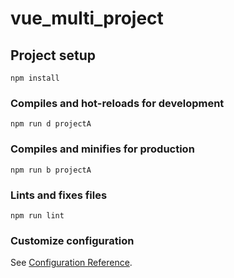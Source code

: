 # vue_multi_project

## Project setup
```
npm install
```

### Compiles and hot-reloads for development
```
npm run d projectA
```

### Compiles and minifies for production
```
npm run b projectA
```

### Lints and fixes files
```
npm run lint
```

### Customize configuration
See [Configuration Reference](https://cli.vuejs.org/config/).
